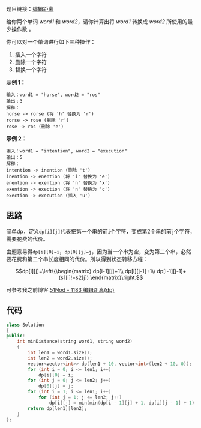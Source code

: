 题目链接：[编辑距离](https://leetcode-cn.com/problems/edit-distance/)

给你两个单词 *word1* 和 *word2*，请你计算出将 *word1* 转换成 *word2* 所使用的最少操作数 。

你可以对一个单词进行如下三种操作：

1. 插入一个字符
2. 删除一个字符
3. 替换一个字符

 

**示例 1：**

```
输入：word1 = "horse", word2 = "ros"
输出：3
解释：
horse -> rorse (将 'h' 替换为 'r')
rorse -> rose (删除 'r')
rose -> ros (删除 'e')
```

**示例 2：**

```
输入：word1 = "intention", word2 = "execution"
输出：5
解释：
intention -> inention (删除 't')
inention -> enention (将 'i' 替换为 'e')
enention -> exention (将 'n' 替换为 'x')
exention -> exection (将 'n' 替换为 'c')
exection -> execution (插入 'u')
```

## 思路

简单dp，定义`dp[i][j]`代表把第一个串的前`i`个字符，变成第2个串的前`j`个字符，需要花费的代价。

由题意易得`dp[i][0]=i`，`dp[0][j]=j`，因为当一个串为空，变为第二个串，必然要花费和第二个串长度相同的代价。所以得到状态转移方程：

$$dp[i][j]=\left\{\begin{matrix}
dp[i-1][j]+1\\ 
dp[i][j-1]+1\\ 
dp[i-1][j-1]+(s1[i]!=s2[j])
\end{matrix}\right.$$

可参考我之前博客:[51Nod - 1183 编辑距离(dp)](https://blog.csdn.net/riba2534/article/details/79884301)

## 代码

```cpp
class Solution
{
public:
    int minDistance(string word1, string word2)
    {
        int len1 = word1.size();
        int len2 = word2.size();
        vector<vector<int>> dp(len1 + 10, vector<int>(len2 + 10, 0));
        for (int i = 0; i <= len1; i++)
            dp[i][0] = i;
        for (int j = 0; j <= len2; j++)
            dp[0][j] = j;
        for (int i = 1; i <= len1; i++)
            for (int j = 1; j <= len2; j++)
                dp[i][j] = min(min(dp[i - 1][j] + 1, dp[i][j - 1] + 1), dp[i - 1][j - 1] + (word1[i - 1] == word2[j - 1] ? 0 : 1));
        return dp[len1][len2];
    }
};
```


